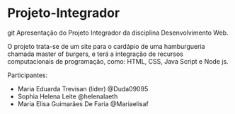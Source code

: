 # Projeto-Integrador
git
Apresentação do Projeto Integrador da disciplina Desenvolvimento Web.

O projeto trata-se de um site para o cardápio de uma hamburgueria chamada master of burgers, e terá a integração de recursos computacionais de programação, como: HTML, CSS, Java Script e Node js.

Participantes:

- Maria Eduarda Trevisan (líder) @Duda09095
- Sophia Helena Leite @helenalaeth
- Maria Elisa Guimarães De Faria @Mariaelisaf
